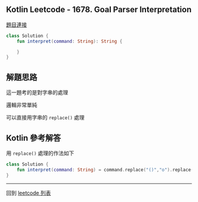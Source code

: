 ## Kotlin Leetcode - 1678. Goal Parser Interpretation

[題目連接](https://leetcode.com/problems/goal-parser-interpretation/)

```kotlin
class Solution {
    fun interpret(command: String): String {

    }
}
```

## 解題思路

這一題考的是對字串的處理

邏輯非常單純

可以直接用字串的 `replace()` 處理

## Kotlin 參考解答

用 `replace()` 處理的作法如下

```kotlin
class Solution {
    fun interpret(command: String) = command.replace("()","o").replace("(al)","al")
}
```

------

回到 [leetcode 列表](index.md)
